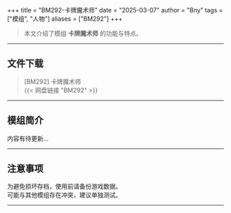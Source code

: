 +++
title = "BM292-卡牌魔术师"
date = "2025-03-07"
author = "Bny"
tags = ["模组", "人物"]
aliases = ["BM292"]
+++

> 本文介绍了模组 **卡牌魔术师** 的功能与特点。

---

## 文件下载

> [BM292] 卡牌魔术师  
{{< 网盘链接 "BM292" >}}  

---

## 模组简介

>  
内容有待更新...  

---

## 注意事项

>  
为避免损坏存档，使用前请备份游戏数据。  
可能与其他模组存在冲突，建议单独测试。  

---

